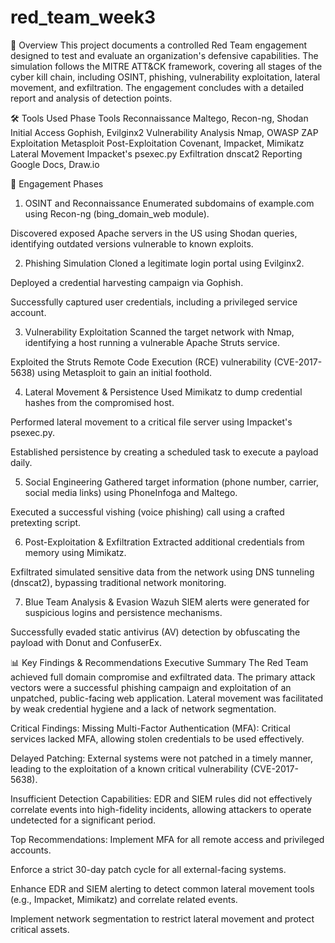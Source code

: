 # red_team_week3
📖 Overview
This project documents a controlled Red Team engagement designed to test and evaluate an organization's defensive capabilities. The simulation follows the MITRE ATT&CK framework, covering all stages of the cyber kill chain, including OSINT, phishing, vulnerability exploitation, lateral movement, and exfiltration. The engagement concludes with a detailed report and analysis of detection points.

🛠️ Tools Used
Phase	Tools
Reconnaissance	Maltego, Recon-ng, Shodan
Initial Access	Gophish, Evilginx2
Vulnerability Analysis	Nmap, OWASP ZAP
Exploitation	Metasploit
Post-Exploitation	Covenant, Impacket, Mimikatz
Lateral Movement	Impacket's psexec.py
Exfiltration	dnscat2
Reporting	Google Docs, Draw.io

🔎 Engagement Phases
1. OSINT and Reconnaissance
Enumerated subdomains of example.com using Recon-ng (bing_domain_web module).

Discovered exposed Apache servers in the US using Shodan queries, identifying outdated versions vulnerable to known exploits.

2. Phishing Simulation
Cloned a legitimate login portal using Evilginx2.

Deployed a credential harvesting campaign via Gophish.

Successfully captured user credentials, including a privileged service account.

3. Vulnerability Exploitation
Scanned the target network with Nmap, identifying a host running a vulnerable Apache Struts service.

Exploited the Struts Remote Code Execution (RCE) vulnerability (CVE-2017-5638) using Metasploit to gain an initial foothold.

4. Lateral Movement & Persistence
Used Mimikatz to dump credential hashes from the compromised host.

Performed lateral movement to a critical file server using Impacket's psexec.py.

Established persistence by creating a scheduled task to execute a payload daily.

5. Social Engineering
Gathered target information (phone number, carrier, social media links) using PhoneInfoga and Maltego.

Executed a successful vishing (voice phishing) call using a crafted pretexting script.

6. Post-Exploitation & Exfiltration
Extracted additional credentials from memory using Mimikatz.

Exfiltrated simulated sensitive data from the network using DNS tunneling (dnscat2), bypassing traditional network monitoring.

7. Blue Team Analysis & Evasion
Wazuh SIEM alerts were generated for suspicious logins and persistence mechanisms.

Successfully evaded static antivirus (AV) detection by obfuscating the payload with Donut and ConfuserEx.

📊 Key Findings & Recommendations
Executive Summary
The Red Team achieved full domain compromise and exfiltrated data. The primary attack vectors were a successful phishing campaign and exploitation of an unpatched, public-facing web application. Lateral movement was facilitated by weak credential hygiene and a lack of network segmentation.

Critical Findings:
Missing Multi-Factor Authentication (MFA): Critical services lacked MFA, allowing stolen credentials to be used effectively.

Delayed Patching: External systems were not patched in a timely manner, leading to the exploitation of a known critical vulnerability (CVE-2017-5638).

Insufficient Detection Capabilities: EDR and SIEM rules did not effectively correlate events into high-fidelity incidents, allowing attackers to operate undetected for a significant period.

Top Recommendations:
Implement MFA for all remote access and privileged accounts.

Enforce a strict 30-day patch cycle for all external-facing systems.

Enhance EDR and SIEM alerting to detect common lateral movement tools (e.g., Impacket, Mimikatz) and correlate related events.

Implement network segmentation to restrict lateral movement and protect critical assets.
